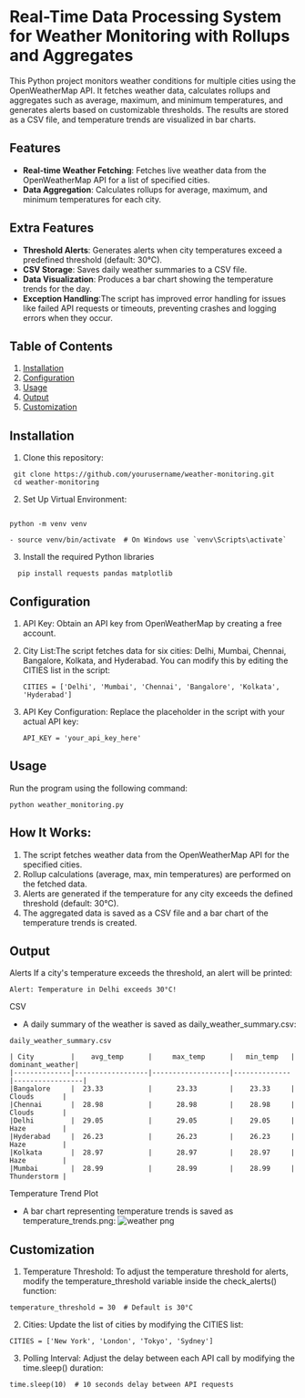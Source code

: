 #  Real-Time Data Processing System for Weather Monitoring with Rollups and Aggregates

This Python project monitors weather conditions for multiple cities using the OpenWeatherMap API. It fetches weather data, calculates rollups and aggregates such as average, maximum, and minimum temperatures, and generates alerts based on customizable thresholds. The results are stored as a CSV file, and temperature trends are visualized in bar charts.

## Features
- **Real-time Weather Fetching**: Fetches live weather data from the OpenWeatherMap API for a list of specified cities.
- **Data Aggregation**: Calculates rollups for average, maximum, and minimum temperatures for each city.
## Extra Features
- **Threshold Alerts**: Generates alerts when city temperatures exceed a predefined threshold (default: 30°C).
- **CSV Storage**: Saves daily weather summaries to a CSV file.
- **Data Visualization**: Produces a bar chart showing the temperature trends for the day.
- **Exception Handling**:The script has improved error handling for issues like failed API requests or timeouts, preventing crashes and logging errors when they occur.
 ## Table of Contents
1. [Installation](#installation)
2. [Configuration](#configuration)
3. [Usage](#usage)
4. [Output](#output)
5. [Customization](#customization)

## Installation

1. Clone this repository:
  ```
   git clone https://github.com/yourusername/weather-monitoring.git 
   cd weather-monitoring

  ```
 2. Set Up Virtual Environment:
   ```
  
   python -m venv venv 
  
   ```
   ```
   - source venv/bin/activate  # On Windows use `venv\Scripts\activate`

   ```
3. Install the required Python libraries

 ```
   pip install requests pandas matplotlib

 ```
## Configuration
1. API Key: Obtain an API key from OpenWeatherMap by creating a free account.

2. City List:The script fetches data for six cities: Delhi, Mumbai, Chennai, Bangalore, Kolkata, and Hyderabad. You can modify this by editing the CITIES list in the script:
   ```
   CITIES = ['Delhi', 'Mumbai', 'Chennai', 'Bangalore', 'Kolkata', 'Hyderabad']
   ```
3. API Key Configuration: Replace the placeholder in the script with your actual API key:
   ```
   API_KEY = 'your_api_key_here'
   ```
## Usage
   Run the program using the following command:
   ```
  python weather_monitoring.py
  ```
## How It Works:
  1. The script fetches weather data from the OpenWeatherMap API for the specified cities.
  2. Rollup calculations (average, max, min temperatures) are performed on the fetched data.
  3. Alerts are generated if the temperature for any city exceeds the defined threshold (default: 30°C).
  4. The aggregated data is saved as a CSV file and a bar chart of the temperature trends is created.
## Output
  Alerts
  If a city's temperature exceeds the threshold, an alert will be printed:
  ```
 Alert: Temperature in Delhi exceeds 30°C!
 ```
CSV
 - A daily summary of the weather is saved as daily_weather_summary.csv:
  ```
  daily_weather_summary.csv
  ```
 ```
| City         |    avg_temp      |     max_temp      |   min_temp   | dominant_weather|
|--------------|------------------|-------------------|--------------|-----------------|
|Bangalore     |  23.33           |      23.33        |    23.33     |    Clouds       |
|Chennai       |  28.98           |      28.98        |    28.98     |    Clouds       |
|Delhi         |  29.05           |      29.05        |    29.05     |    Haze         |
|Hyderabad     |  26.23           |      26.23        |    26.23     |    Haze         |
|Kolkata       |  28.97           |      28.97        |    28.97     |    Haze         |
|Mumbai        |  28.99           |      28.99        |    28.99     |    Thunderstorm |
```
Temperature Trend Plot
 - A bar chart representing temperature trends is saved as temperature_trends.png:
   ![weather png](https://github.com/user-attachments/assets/2ce49210-7b64-4a05-a57c-5511ea93330c)
   

## Customization
 1.  Temperature Threshold: To adjust the temperature threshold for alerts, modify the temperature_threshold variable inside the check_alerts() function:   
  ```
  temperature_threshold = 30  # Default is 30°C
  ```
2. Cities: Update the list of cities by modifying the CITIES list:
```
CITIES = ['New York', 'London', 'Tokyo', 'Sydney']
```
3. Polling Interval: Adjust the delay between each API call by modifying the time.sleep() duration:
 ```
 time.sleep(10)  # 10 seconds delay between API requests
 ```


